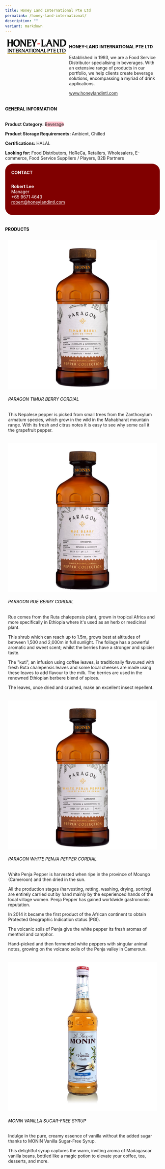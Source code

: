 ```yaml
---
title: Honey Land International Pte Ltd
permalink: /honey-land-international/
description: ""
variant: markdown
---
```

<div class="flex-paragraph">
	<div style="display: flex; flex-wrap: wrap;" class="flex-container">
		<div style="flex: 1 1 40%; display: block;" class="card sgds">
			<img src="/images/Honey%20Land%20International/honey_land_international_logo.jpg">
		</div>
		<div style="flex: 1 1 58%; display: block; margin-left: 3px" class="card-sgds">
			<h4 style="text-transform: uppercase; color: black;"><b>Honey-Land International Pte Ltd</b></h4>
			<p>Established in 1993, we are a Food Service Distributor specialising in beverages. With an extensive range of products in our portfolio, we help clients create beverage solutions, encompassing a myriad of drink applications.</p>
			<p><a target="_blank" href="https://www.honeylandintl.com">www.honeylandintl.com</a></p>
		</div>
	</div>
</div>

<h4 style="text-transform: uppercase; color: black;">
	<b>General Information</b>
</h4>
<div style="display: flex; flex-wrap: wrap;" class="flex-container">
	<div style="flex: 1 1 65%; display: block; align-self: stretch" class="card sgds">
		<div class="flex-paragraph">
			<p>
				<b>Product Category: </b>
				<span style="background-color: pink; border-radius: 10px;">Beverage</span>
			</p>
			<p>
				<b>Product Storage Requirements: </b>Ambient, Chilled
			</p>
			<p>
				<b>Certifications: </b>HALAL
			</p>
			<p style="margin-bottom: 10px;">
				<b>Looking for: </b>Food Distributors, HoReCa, Retailers, Wholesalers, E-commerce, Food Service Suppliers / Players, B2B Partners
			</p>
		</div>
	</div>
	<div style="flex: 1 1 35%; padding: 10px; display: block; background-color: maroon; border-radius: 25px; align-self: center;" class="card sgds">
		<h4 style="color: white; margin-top: 10px; margin-left: 10px;">CONTACT</h4>
		<div class="flex-paragraph">
			<p style="padding: 10px; color: white;">
				<b>Robert Lee</b>
				<br>Manager<br>+65 9671 4643<br>
				<a style="color: white;" href="mailto:robert@honeylandintl.com">robert@honeylandintl.com</a>
			</p>
		</div>
	</div>
</div>
<br>
<h4 style="text-transform: uppercase; color: black;">
	<b>Products</b>
</h4>
<div style="display: flex; flex-wrap: wrap;">
	<div style="flex: 1 1 47%; margin: 10px; display: block;" class="card sgds">
		<div style="display: block;" class="flex-image">
			<img src="/images/Honey%20Land%20International/honey_land_international_product_01.jpg">
		</div>
		<div class="flex-paragraph">
			<h6 style="text-transform: uppercase; color: black;">PARAGON Timur Berry Cordial</h6>
			<p>This Nepalese pepper is picked from small trees from the Zanthoxylum armatum species, which grow in the wild in the Mahabharat mountain range. With its fresh and citrus notes it is easy to see why some call it the grapefruit pepper.</p>
		</div>
	</div>
	<div style="flex: 1 1 47%; margin: 10px; display: block;" class="card sgds">
		<div style="display: block;" class="flex-image">
			<img src="/images/Honey%20Land%20International/honey_land_international_product_02.jpg">
		</div>
		<div class="flex-paragraph">
			<h6 style="text-transform: uppercase; color: black;">PARAGON Rue Berry Cordial</h6>
			<p>Rue comes from the Ruta chalepensis plant, grown in tropical Africa and more specifically in Ethiopia where it's used as an herb or medicinal plant.</p>
			<p>This shrub which can reach up to 1.5m, grows best at altitudes of between 1,500 and 2,000m in full sunlight. The foliage has a powerful aromatic and sweet scent; whilst the berries have a stronger and spicier taste.</p>
			<p>The "kuti", an infusion using coffee leaves, is traditionally flavoured with fresh Ruta chalepensis leaves and some local cheeses are made using these leaves to add flavour to the milk. The berries are used in the renowned Ethiopian berbere blend of spices.</p>
			<p>The leaves, once dried and crushed, make an excellent insect repellent.</p>
		</div>
	</div>
	<div style="flex: 1 1 47%; margin: 10px; display: block;" class="card sgds">
		<div style="display: block;" class="flex-image">
			<img src="/images/Honey%20Land%20International/honey_land_international_product_03.jpg">
		</div>
		<div class="flex-paragraph">
			<h6 style="text-transform: uppercase; color: black;">PARAGON White Penja Pepper Cordial</h6>
			<p>White Penja Pepper is harvested when ripe in the province of Moungo (Cameroon) and then dried in the sun.</p>
			<p>All the production stages (harvesting, retting, washing, drying, sorting) are entirely carried out by hand mainly by the experienced hands of the local village women. Penja Pepper has gained worldwide gastronomic reputation.</p>
			<p>In 2014 it became the first product of the African continent to obtain Protected Geographic Indication status (PGI).</p>
			<p>The volcanic soils of Penja give the white pepper its fresh aromas of menthol and camphor.</p>
			<p>Hand-picked and then fermented white peppers with singular animal notes, growing on the volcano soils of the Penja valley in Cameroun.</p>
		</div>
	</div>
	<div style="flex: 1 1 47%; margin: 10px; display: block;" class="card sgds">
		<div style="display: block;" class="flex-image">
			<img src="/images/Honey%20Land%20International/honey_land_international_product_04.jpg">
		</div>
		<div class="flex-paragraph">
			<h6 style="text-transform: uppercase; color: black;">MONIN Vanilla Sugar-Free Syrup</h6>
			<p>Indulge in the pure, creamy essence of vanilla without the added sugar thanks to MONIN Vanilla Sugar-Free Syrup.</p>
			<p>This delightful syrup captures the warm, inviting aroma of Madagascar vanilla beans, bottled like a magic potion to elevate your coffee, tea, desserts, and more.</p>
		</div>
	</div>
</div>